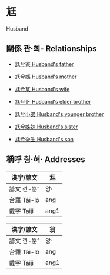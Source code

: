 # 尪
Husband

## 關係 관·희- Relationships

- [尪兮爸 Husband's father](member57.md)

- [尪兮媽 Husband's mother](member58.md)

- [尪兮某 Husband's wife](member18.md)

- [尪兮哥 Husband's elder brother](member59.md)

- [尪兮小弟 Husband's younger brother](member60.md)

- [尪兮姊妹 Husband's sister](member61.md)

- [尪兮後生 Husband's son](member19.md)



## 稱呼 칑·허· Addresses

漢字/諺文 | 尪
--- | ---
諺文 깐-뿐ˆ | 앙·
台羅 Tâi-lô | ang
戴字 Taiji | ang1


漢字/諺文 | 翁
--- | ---
諺文 깐-뿐ˆ | 앙·
台羅 Tâi-lô | ang
戴字 Taiji | ang1


